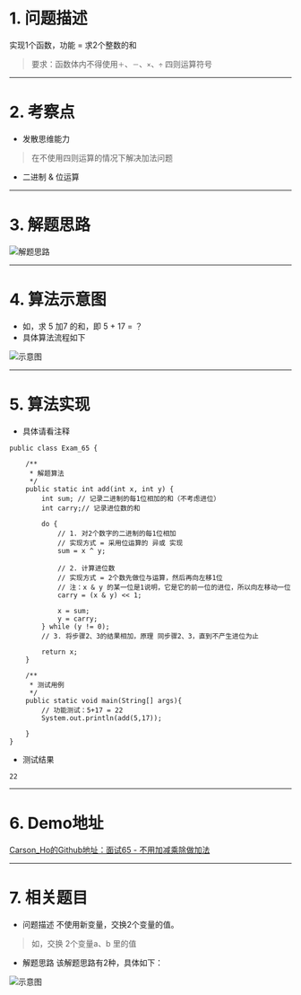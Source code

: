 # 1. 问题描述
实现1个函数，功能 = 求2个整数的和
>要求：函数体内不得使用`＋`、`－`、`×`、`÷` 四则运算符号

***
# 2. 考察点
- 发散思维能力
>在不使用四则运算的情况下解决加法问题
- 二进制 & 位运算

***
# 3. 解题思路
![解题思路](http://upload-images.jianshu.io/upload_images/944365-0347ea1343fa3ba4.png?imageMogr2/auto-orient/strip%7CimageView2/2/w/1240)



***
# 4. 算法示意图
- 如，求 5 加7 的和，即 5 + 17 = ？
- 具体算法流程如下

![示意图](http://upload-images.jianshu.io/upload_images/944365-d9925ca823f2f195.png?imageMogr2/auto-orient/strip%7CimageView2/2/w/1240)


***
# 5. 算法实现
- 具体请看注释

```
public class Exam_65 {

    /**
     * 解题算法
     */
    public static int add(int x, int y) {
        int sum; // 记录二进制的每1位相加的和（不考虑进位）
        int carry;// 记录进位数的和

        do {
            // 1. 对2个数字的二进制的每1位相加
            // 实现方式 = 采用位运算的 异或 实现
            sum = x ^ y;

            // 2. 计算进位数
            // 实现方式 = 2个数先做位与运算，然后再向左移1位
            // 注：x & y 的某一位是1说明，它是它的前一位的进位，所以向左移动一位
            carry = (x & y) << 1;

            x = sum;
            y = carry;
        } while (y != 0);
        // 3. 将步骤2、3的结果相加，原理 同步骤2、3，直到不产生进位为止

        return x;
    }

    /**
     * 测试用例
     */
    public static void main(String[] args){
        // 功能测试：5+17 = 22
        System.out.println(add(5,17));

    }
}
```

- 测试结果

```
22
```

***
# 6. Demo地址
[Carson_Ho的Github地址：面试65 - 不用加减乘除做加法](https://github.com/Carson-Ho/AlgorithmLearning)

***
# 7. 相关题目
- 问题描述
不使用新变量，交换2个变量的值。
>如，交换 2个变量a、b 里的值

- 解题思路
该解题思路有2种，具体如下：

![示意图](http://upload-images.jianshu.io/upload_images/944365-22ea95542cec0b45.png?imageMogr2/auto-orient/strip%7CimageView2/2/w/1240)


